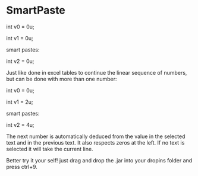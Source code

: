 # SmartPaste

int v0 = 0u;

int v1 = 0u;

smart pastes:

int v2 = 0u;

Just like done in excel tables to continue the linear sequence of numbers, but can be done with more than one number:

int v0 = 0u;

int v1 = 2u;

smart pastes:

int v2 = 4u;

The next number is automatically deduced from the value in the selected text and in the previous text.
It also respects zeros at the left. If no text is selected it will take the current line.

Better try it your self! just drag and drop the .jar into your dropins folder and press ctrl+9.


